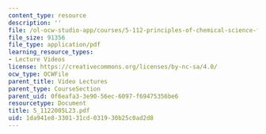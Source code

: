```yaml
---
content_type: resource
description: ''
file: /ol-ocw-studio-app/courses/5-112-principles-of-chemical-science-fall-2005/1da941e8330131cd031930b25c0ad2d8_5_1122005L23.pdf
file_size: 91356
file_type: application/pdf
learning_resource_types:
- Lecture Videos
license: https://creativecommons.org/licenses/by-nc-sa/4.0/
ocw_type: OCWFile
parent_title: Video Lectures
parent_type: CourseSection
parent_uid: 0f6eafa3-3e90-56ec-6097-f69475356be6
resourcetype: Document
title: 5_1122005L23.pdf
uid: 1da941e8-3301-31cd-0319-30b25c0ad2d8
---
```


